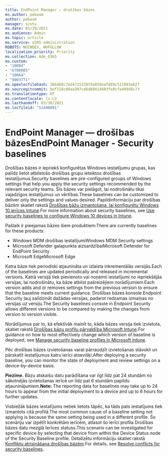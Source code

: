 ```yaml
---
title: EndPoint Manager — drošības bāzes
ms.author: pebaum
author: pebaum
manager: scotv
ms.date: 03/29/2021
ms.audience: Admin
ms.topic: article
ms.service: o365-administration
ROBOTS: NOINDEX, NOFOLLOW
localization_priority: Priority
ms.collection: Adm_O365
ms.custom:
- "10084"
- "6700005"
- "10064"
- "9003771"
ms.openlocfilehash: 36b480c7ed4715338fda056eafd69c511093e627
ms.sourcegitcommit: bef118c00aa397cd6d8941d403fe9cfa49dd8c73
ms.translationtype: HT
ms.contentlocale: lv-LV
ms.lasthandoff: 03/30/2021
ms.locfileid: "51440891"
---
```

# <a name="endpoint-manager---security-baselines"></a><span data-ttu-id="c6907-102">EndPoint Manager — drošības bāzes</span><span class="sxs-lookup"><span data-stu-id="c6907-102">EndPoint Manager - Security baselines</span></span>

<span data-ttu-id="c6907-103">Drošības bāzes ir iepriekš konfigurētas Windows iestatījumu grupas, kas palīdz lietot atbilstošo drošības grupu ieteiktos drošības iestatījumus.</span><span class="sxs-lookup"><span data-stu-id="c6907-103">Security baselines are pre-configured groups of Windows settings that help you apply the security settings recommended by the relevant security teams.</span></span> <span data-ttu-id="c6907-104">Šīs bāzes var pielāgot, lai nodrošinātu tikai vajadzīgos iestatījumus un vērtības.</span><span class="sxs-lookup"><span data-stu-id="c6907-104">These baselines can be customized to deliver only the settings and values desired.</span></span> <span data-ttu-id="c6907-105">Papildinformāciju par drošības bāzēm skatiet rakstā [Drošības bāžu izmantošana, lai konfigurētu Windows 10 ierīces Intune](https://docs.microsoft.com/mem/intune/protect/security-baselines).</span><span class="sxs-lookup"><span data-stu-id="c6907-105">For more information about security baselines, see [Use security baselines to configure Windows 10 devices in Intune](https://docs.microsoft.com/mem/intune/protect/security-baselines).</span></span>

<span data-ttu-id="c6907-106">Pašlaik ir pieejamas bāzes šiem produktiem:</span><span class="sxs-lookup"><span data-stu-id="c6907-106">There are currently baselines for these products:</span></span>

- <span data-ttu-id="c6907-107">Windows MDM drošības iestatījumi</span><span class="sxs-lookup"><span data-stu-id="c6907-107">Windows MDM Security settings</span></span>
- <span data-ttu-id="c6907-108">Microsoft Defender galapunkta aizsardzībai</span><span class="sxs-lookup"><span data-stu-id="c6907-108">Microsoft Defender for EndPoint Security</span></span>
- <span data-ttu-id="c6907-109">Microsoft Edge</span><span class="sxs-lookup"><span data-stu-id="c6907-109">Microsoft Edge</span></span>

<span data-ttu-id="c6907-110">Katra bāze tiek periodiski atjaunināta un izlaista inkrementālās versijās.</span><span class="sxs-lookup"><span data-stu-id="c6907-110">Each of the baselines are updated periodically and released in incremental versions.</span></span> <span data-ttu-id="c6907-111">Katrā versijā tiek pievienoto vai noņemti iestatījumi no iepriekšējās versijas, lai nodrošinātu, ka bāze atbilst pašreizējiem norādījumiem.</span><span class="sxs-lookup"><span data-stu-id="c6907-111">Each version adds and or removes settings from the previous version to ensure that the baseline meets current guidance.</span></span> <span data-ttu-id="c6907-112">Drošības bāzes konsole Endpoint Security ļauj salīdzināt dažādas versijas, padarot redzamas izmaiņas no versijas uz versiju.</span><span class="sxs-lookup"><span data-stu-id="c6907-112">The Security baselines console in Endpoint Security allows different versions to be compared by making the changes from version to version visible.</span></span>

<span data-ttu-id="c6907-113">Norādījumus par to, kā efektīvāk mainīt to, kāda bāzes versija tiek izvietota, skatiet rakstā [Drošības bāzu profilu pārvaldība Microsoft Intune](https://docs.microsoft.com/mem/intune/protect/security-baselines-configure).</span><span class="sxs-lookup"><span data-stu-id="c6907-113">For guidance on how to most effectively change which version of baseline is deployed, see [Manage security baseline profiles in Microsoft Intune](https://docs.microsoft.com/mem/intune/protect/security-baselines-configure).</span></span>

<span data-ttu-id="c6907-114">Pēc drošības bāzes izvietošanas varat pārraudzīt izvietošanas stāvokli un pārskatīt iestatījumus katru ierīci atsevišķi.</span><span class="sxs-lookup"><span data-stu-id="c6907-114">After deploying a security baseline, you can monitor the state of deployment and review settings on a device-by-device basis.</span></span>

<span data-ttu-id="c6907-115">**Piezīme.** Bāzu atskaišu datu parādīšana var ilgt līdz pat 24 stundām no sākotnējās izvietošanas ierīcē un līdz pat 6 stundām papildu atjauninājumiem.</span><span class="sxs-lookup"><span data-stu-id="c6907-115">**Note:** The reporting data for baselines may take up to 24 hours to appear from the initial deployment to a device and up to 6 hours for further updates.</span></span> 

<span data-ttu-id="c6907-116">Visbiežāk bāzes iestatījums netiek lietots tāpēc, ka tāds pats iestatījums tiek izmantots citā profilā.</span><span class="sxs-lookup"><span data-stu-id="c6907-116">The most common cause of a baseline setting not applying is because the same setting being used in a different profile.</span></span> <span data-ttu-id="c6907-117">Šo scenāriju var izpētīt konkrētām ierīcēm, atlasot šo ierīci profila Drošības bāzes datu mezglā Ierīces statuss.</span><span class="sxs-lookup"><span data-stu-id="c6907-117">This scenario can be investigated for specific device by selecting that device from within the Device Status node of the Security Baseline profile.</span></span> <span data-ttu-id="c6907-118">Detalizētu informāciju skatiet rakstā [Konfliktu atrisināšana drošības bāzēm](https://docs.microsoft.com/mem/intune/protect/security-baselines-monitor#resolve-conflicts-for-security-baselines).</span><span class="sxs-lookup"><span data-stu-id="c6907-118">For details, see [Resolve conflicts for security baselines](https://docs.microsoft.com/mem/intune/protect/security-baselines-monitor#resolve-conflicts-for-security-baselines).</span></span>
